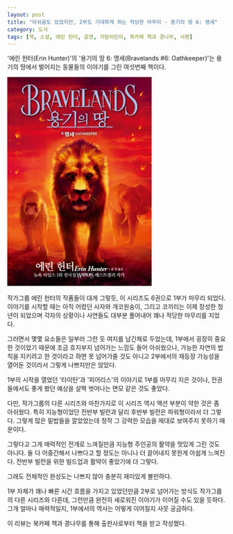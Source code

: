 ```yaml
---
layout: post
title: "아쉬움도 있었지만, 2부도 기대하게 하는 적당한 마무리 - 용기의 땅 6: 맹세"
category: 도서
tags: [책, 소설, 에린 헌터, 윤영, 가람어린이, 북카페 책과 콩나무, 서평]
---
```


'에린 헌터(Erin Hunter)'의
'용기의 땅 6: 맹세(Bravelands #6: Oathkeeper)'는
용기의 땅에서 벌어지는 동물들의 이야기를 그린 여섯번째 책이다.

![표지](/images/book/bravelands-6-oathkeeper-book-h480.jpg)

작가그룹 에린 헌터의 작품들이 대게 그렇듯,
이 시리즈도 6권으로 1부가 마무리 되었다.
이야기를 시작할 때는 아직 어렸던 사자와 개코원숭이, 그리고 코끼리는 이제 장성한 청년이 되었으며
각자의 상황이나 사연들도 대부분 풀어내어 꽤나 적당한 마무리를 지었다.

그러면서 몇몇 요소들<!-- 영혼을 먹는 자들과 황금 늑대의 잔존 세력(그리고 어쩌면 '메너스'도), 찾지 못한 '베리'의 행방 등 -->은
일부러 그런 듯 여지를 남긴채로 두었는데,
1부에서 굉장히 중요한 것이었기 때문에 조금 흐지부지 넘어가는 느낌도 들어 아쉬웠으나,
가능한 자연의 법칙을 지키려고 한 것이라고 하면 못 넘어가줄 것도 아니고
2부에서의 재등장 가능성을 열어둔 것이라서 그렇게 나쁘지만은 않았다.

1부의 시작을 열었던 '타이탄'과 '피어리스'의 이야기로 1부를 마무리 지은 것이나,
전권들에서도 좋게 봤던 예상을 살짝 벗어나는 면모 같은 것도 좋았다.

다만, 작가그룹의 다른 시리즈와 마찬가지로
이 시리즈 역시 액션 부분이 약한 것은 좀 아쉬웠다.
특히 지능형이었던 전반부 빌런과 달리 후반부 빌런은 파워형이라서 더 그렇다.
그렇게 많은 밑밥들을 깔았었는데 정작 그 강력한 모습을 제대로 보여주지 못하기 때문이다.

그렇다고 그게 매력적인 전개로 느껴질만큼 지능형 주인공의 활약을 멋있게 그린 것도 아니다.
둘 다 어중간해서 나쁘다고 할 정도는 아니나 더 끌어내지 못한게 아쉽게 느껴진다.
전반부 빌런을 위한 빌드업과 활약이 좋았기에 더 그렇다.

그래도 전체적인 완성도는 나쁘지 않아 충분히 재미있게 볼만하다.

1부 자체가 꽤나 빠른 시간 흐름을 가지고 있었던만큼
2부로 넘어가는 방식도 작가그룹의 다른 시리즈와 다른데,
그런만큼 완전히 새로워진 이야기가 이어질 수도 있을 듯하다.
그개 얼마나 매력적일지, 1부에서의 역사는 어떻게 이어질지 사뭇 궁금하다.



<div class="im im-info">
이 리뷰는 북카페 책과 콩나무를 통해 출판사로부터 책을 받고 작성했다.
</div>
